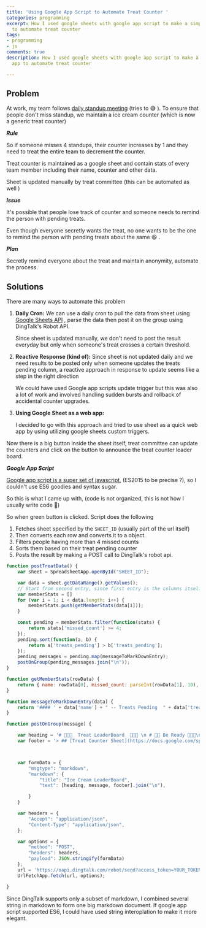 ```yaml
---
title: 'Using Google App Script to Automate Treat Counter '
categories: programming
excerpt: How I used google sheets with google app script to make a simple web app
  to automate treat counter
tags:
- programming
- js
comments: true
description: How I used google sheets with google app script to make a simple web
  app to automate treat counter

---
```

## Problem

At work, my team follows  [daily standup meeting](https://www.scrum-institute.org/Daily_Scrum_Meeting.php "daily standup meetings")  (tries to  :sweat_smile: ). To ensure that people don't miss standup, we maintain a ice cream counter (which is now a generic treat counter)

**_Rule_**

So if someone misses 4 standups, their counter increases by 1 and they need to treat the entire team to decrement the counter.

Treat counter is maintained as a google sheet and contain stats of every team member including their name, counter and other data.

Sheet is updated manually by treat committee (this can be automated as well )

**_Issue_**

It's possible that people lose track of counter and someone needs to remind the person with pending treats.

Even though everyone secretly wants the treat, no one wants to be the one to remind the person with pending treats about the same :laughing: .

**_Plan_**

Secretly remind everyone about the treat and maintain anonymity, automate the process.

## Solutions

There are many ways to automate this problem

1. **Daily Cron:** We can use a daily cron to pull the data from sheet using [Google Sheets API](https://developers.google.com/sheets/api/) , parse the data then post it on the group using DingTalk's Robot API.

   Since sheet is updated manually, we don't need to post the result everyday but only when someone's treat crosses a certain threshold.
2. **Reactive Response (kind of):** Since sheet is not updated daily and we need results to be posted only when someone updates the treats pending column, a reactive approach in response to update seems like a step in the right direction

   We could have used Google app scripts update trigger but this was also a lot of work and involved handling sudden bursts and rollback of  accidental counter upgrades.
3. **Using Google Sheet as a web app:**

   I decided to go with this approach and tried to use sheet as a quick web app by using utilizing google sheets custom triggers.

Now there is a big button inside the sheet itself, treat committee can update the counters and click on the button to announce the treat counter leader board.

**_Google App Script_**

[Google app script  is a  super set of javascript](https://developers.google.com/apps-script/), (ES2015 to be precise ?), so I couldn't use ES6 goodies and syntax sugar.

So this is what I came up with, (code is not organized, this is not how I usually write code :see_no_evil:)

So when green button is clicked. Script does the following

1. Fetches sheet specified by the `SHEET_ID` (usually part of the url itself)
2. Then converts each row and converts it to a object.
3. Filters people having more than 4 missed counts
4. Sorts them based on their treat pending counter
5. Posts the result by making a POST call to DingTalk's robot api.

```js
function postTreatData() {
    var sheet = SpreadsheetApp.openById("SHEET_ID");

    var data = sheet.getDataRange().getValues();
    // Start from second entry, since first entry is the columns itself
    var memberStats = []
    for (var i = 1; i < data.length; i++) {
        memberStats.push(getMemberStats(data[i]));
    }

    const pending = memberStats.filter(function(stats) {
        return stats['missed_count'] >= 4;
    });
    pending.sort(function(a, b) {
        return a['treats_pending'] > b['treats_pending'];
    });
    pending_messages = pending.map(messageToMarkDownEntry);
    postOnGroup(pending_messages.join("\n"));
}

function getMemberStats(rowData) {
    return { name: rowData[0], missed_count: parseInt(rowData[1], 10), given_count: parseInt(rowData[2], 10), treats_pending: parseInt(rowData[3], 10) };
}

function messageToMarkDownEntry(data) {
    return '#### ' + data['name'] + " -- Treats Pending  " + data['treats_pending'];
}

function postOnGroup(message) {

    var heading = '# 🍕🍔🍟  Treat LeaderBoard  🍧🍨🍰 \n # 🥄🍴 Be Ready ️🥣🥡🥢\n\n\n\n';
    var footer = '> ## [Treat Counter Sheet](https://docs.google.com/spreadsheets/d/SHEET_ID/) \n ';



    var formData = {
        "msgtype": "markdown",
        "markdown": {
            "title": "Ice Cream LeaderBoard",
            "text": [heading, message, footer].join("\n"),

        }
    }

    var headers = {
        "Accept": "application/json",
        "Content-Type": "application/json",
    };

    var options = {
        "method": "POST",
        "headers": headers,
        "payload": JSON.stringify(formData)
    };
    url = 'https://oapi.dingtalk.com/robot/send?access_token=YOUR_TOKEN';
    UrlFetchApp.fetch(url, options);

}
```

Since DingTalk supports only a subset of markdown, I combined several string in markdown to form one big markdown document. If google app script supported ES6, I could have used string interoplation to make it more elegant.


